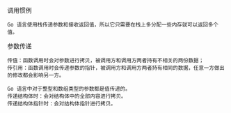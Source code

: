 调用惯例
```text
Go 语言使用栈传递参数和接收返回值，所以它只需要在栈上多分配一些内存就可以返回多个值。
```
参数传递
```text
传值：函数调用时会对参数进行拷贝，被调用方和调用方两者持有不相关的两份数据；
传引用：函数调用时会传递参数的指针，被调用方和调用方两者持有相同的数据，任意一方做出的修改都会影响另一方。
```
```text
Go 语言中对于整型和数组类型的参数都是值传递的。
传递结构体时：会对结构体中的全部内容进行拷贝。
传递结构体指针时：会对结构体指针进行拷贝。
```